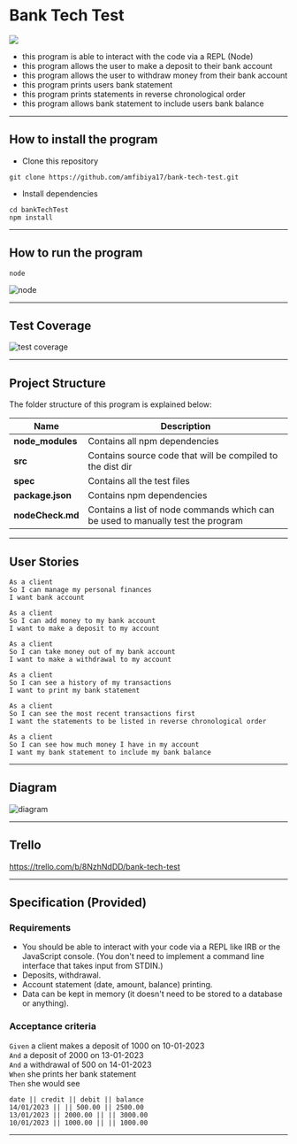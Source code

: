 Bank Tech Test
==============
![](https://img.shields.io/badge/Coverage-100%25-83A603.svg?prefix=$coverage$)  

- this program is able to interact with the code via a REPL (Node)
- this program allows the user to make a deposit to their bank account
- this program allows the user to withdraw money from their bank account
- this program prints users bank statement
- this program prints statements in reverse chronological order
- this program allows bank statement to include users bank balance

---

## How to install the program

- Clone this repository 
```
git clone https://github.com/amfibiya17/bank-tech-test.git
```

- Install dependencies
```
cd bankTechTest
npm install
```

---

## How to run the program

```
node
```
![node](https://i.postimg.cc/zvvHYTXy/Screenshot-2022-06-21-at-10-31-59.png)

---

## Test Coverage
![test coverage](https://i.postimg.cc/W4Vjxr2T/Screenshot-2022-06-21-at-11-18-09.png)

---

## Project Structure
The folder structure of this program is explained below:

| Name | Description |
| ---- | ----------- |
| **node_modules** | Contains all  npm dependencies |
| **src** | Contains  source code that will be compiled to the dist dir |
| **spec** | Contains all the test files |
| **package.json** | Contains npm dependencies |
| **nodeCheck.md** | Contains a list of node commands which can be used to manually test the program |

---

## User Stories

```
As a client
So I can manage my personal finances
I want bank account
```

```
As a client
So I can add money to my bank account
I want to make a deposit to my account
```

```
As a client
So I can take money out of my bank account
I want to make a withdrawal to my account
```

```
As a client
So I can see a history of my transactions
I want to print my bank statement
```

```
As a client
So I can see the most recent transactions first
I want the statements to be listed in reverse chronological order
```

```
As a client
So I can see how much money I have in my account
I want my bank statement to include my bank balance
```
---

## Diagram
![diagram](https://i.postimg.cc/3NV9D8kx/Screenshot-2022-06-21-at-10-20-13.png)

---

## Trello

https://trello.com/b/8NzhNdDD/bank-tech-test


---



## Specification (Provided)

### Requirements

- You should be able to interact with your code via a REPL like IRB or the JavaScript console. (You don't need to implement a command line interface that takes input from STDIN.)
- Deposits, withdrawal.
- Account statement (date, amount, balance) printing.
- Data can be kept in memory (it doesn't need to be stored to a database or anything).

### Acceptance criteria

`Given` a client makes a deposit of 1000 on 10-01-2023  
`And` a deposit of 2000 on 13-01-2023  
`And` a withdrawal of 500 on 14-01-2023  
`When` she prints her bank statement  
`Then` she would see

```
date || credit || debit || balance  
14/01/2023 || || 500.00 || 2500.00  
13/01/2023 || 2000.00 || || 3000.00  
10/01/2023 || 1000.00 || || 1000.00
```
---

